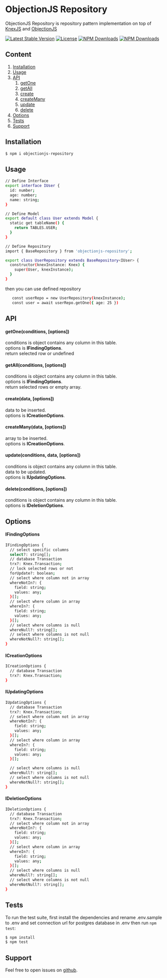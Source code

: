 # ObjectionJS Repository

ObjectionJS Repository is repository pattern implementation on top of [KnexJS](https://www.npmjs.com/package/knex) and [ObjectionJS](https://www.npmjs.com/package/objection)

[![Latest Stable Version](https://img.shields.io/npm/v/objectionjs-repository.svg?style=for-the-badge)](https://www.npmjs.com/package/objectionjs-repository)
[![License](https://img.shields.io/npm/l/objectionjs-repository.svg?style=for-the-badge)](https://www.npmjs.com/package/objectionjs-repository)
[![NPM Downloads](https://img.shields.io/npm/dt/objectionjs-repository.svg?style=for-the-badge)](https://www.npmjs.com/package/objectionjs-repository)
[![NPM Downloads](https://img.shields.io/npm/dm/objectionjs-repository.svg?style=for-the-badge)](https://www.npmjs.com/package/objectionjs-repository)
## Content

1. [Installation](https://www.npmjs.com/package/objectionjs-repository#installation)
1. [Usage](https://www.npmjs.com/package/objectionjs-repository#usage)
1. [API](https://www.npmjs.com/package/objectionjs-repository#api)
    1. [getOne](https://www.npmjs.com/package/objectionjs-repository#getoneconditions-options)
    1. [getAll](https://www.npmjs.com/package/objectionjs-repository#getallconditions-options)
    1. [create](https://www.npmjs.com/package/objectionjs-repository#createdata-options)
    1. [createMany](https://www.npmjs.com/package/objectionjs-repository#createmanydata-options)
    1. [update](https://www.npmjs.com/package/objectionjs-repository#updateconditions-data-options)
    1. [delete](https://www.npmjs.com/package/objectionjs-repository#deleteconditions-options)
1. [Options](https://www.npmjs.com/package/objectionjs-repository#options)
1. [Tests](https://www.npmjs.com/package/objectionjs-repository#tests)
1. [Support](https://www.npmjs.com/package/objectionjs-repository#support)

## Installation

```bash
$ npm i objectionjs-repository
```

## Usage

```bash
// Define Interface
export interface IUser {
  id: number;
  age: number;
  name: string;
}

// Define Model
export default class User extends Model {
  static get tableName() {
    return TABLES.USER;
  }
}

// Define Repository
import { BaseRepository } from 'objectionjs-repository';

export class UserRepository extends BaseRepository<IUser> {
  constructor(knexInstance: Knex) {
    super(User, knexInstance);
  }
}

```

then you can use defined repository

```bash
   const userRepo = new UserRepository(knexInstance);
   const user = await userRepo.getOne({ age: 25 })
```

## API

#### getOne(conditions, [options])
conditions is object contains any column in this table.</br>
options is **IFindingOptions**.</br>
return selected row or undefined
#### getAll(conditions, [options])
conditions is object contains any column in this table.</br>
options is **IFindingOptions**.</br>
return selected rows or empty array.

#### create(data, [options])
data to be inserted.</br>
options is **ICreationOptions**.

#### createMany(data, [options])
array to be inserted.</br>
options is **ICreationOptions**.

#### update(conditions, data, [options])
conditions is object contains any column in this table.</br>
data to be updated.</br>
options is **IUpdatingOptions**.

#### delete(conditions, [options])
conditions is object contains any column in this table. </br>
options is **IDeletionOptions**.

## Options

#### IFindingOptions

```bash
IFindingOptions {
  // select specific columns
  select?: string[];
  // database Transaction
  trx?: Knex.Transaction;
  // lock selected rows or not
  forUpdate?: boolean;
  // select where column not in array
  whereNotIn?: {
    field: string;
    values: any;
  }[];
  // select where column in array
  whereIn?: {
    field: string;
    values: any;
  }[];
  // select where columns is null
  whereNull?: string[];
  // select where columns is not null
  whereNotNull?: string[];
}
```

#### ICreationOptions
```bash
ICreationOptions {
  // database Transaction
  trx?: Knex.Transaction;
}
```

#### IUpdatingOptions
```bash
IUpdatingOptions {
  // database Transaction
  trx?: Knex.Transaction;
  // select where column not in array
  whereNotIn?: {
    field: string;
    values: any;
  }[];
  // select where column in array
  whereIn?: {
    field: string;
    values: any;
  }[];

  // select where columns is null
  whereNull?: string[];
  // select where columns is not null
  whereNotNull?: string[];
}
```

#### IDeletionOptions
```bash
IDeletionOptions {
  // database Transaction
  trx?: Knex.Transaction;
  // select where column not in array
  whereNotIn?: {
    field: string;
    values: any;
  }[];
  // select where column in array
  whereIn?: {
    field: string;
    values: any;
  }[];
  // select where columns is null
  whereNull?: string[];
  // select where columns is not null
  whereNotNull?: string[];
}
```

## Tests

To run the test suite, first install the dependencies and rename .env.sample to .env and set connection url for postgres database in .env then run `npm test`:

```bash
$ npm install
$ npm test
```

## Support

Feel free to open issues on [github](https://github.com/AhmedAdelFahim/objectionjs-repository).
